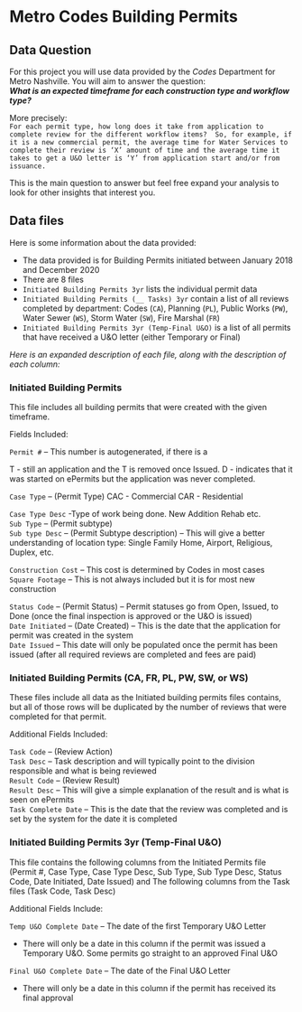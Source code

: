 # Metro Codes Building Permits

## Data Question

For this project you will use data provided by the _Codes_ Department for Metro Nashville. You will aim to answer the question:  
__*What is an expected timeframe for each construction type and workflow type?*__


More precisely:  
`For each permit type, how long does it take from application to complete review for the different workflow items?  So, for example, if it is a new commercial permit, the average time for Water Services to complete their review is ‘X’ amount of time and the average time it takes to get a U&O letter is ‘Y’ from application start and/or from issuance.`

This is the main question to answer but feel free expand your analysis to look for other insights that interest you.


## Data files

Here is some information about the data provided:  
- The data provided is for Building Permits initiated between January 2018 and December 2020
- There are 8 files
- `Initiated Building Permits 3yr` lists the individual permit data
- `Initiated Building Permits (__ Tasks) 3yr` contain a list of all reviews completed by department: Codes (`CA`), Planning (`PL`), Public Works (`PW`), Water Sewer (`WS`), Storm Water (`SW`), Fire Marshal (`FR`)
- `Initiated Building Permits 3yr (Temp-Final U&O)` is a list of all permits that have received a U&O letter (either Temporary or Final)


*Here is an expanded description of each file, along with the description of each column:*
### Initiated Building Permits

This file includes all building permits that were created with the given timeframe.

Fields Included:

`Permit #` – This number is autogenerated, if there is a

T - still an application and the T is removed once Issued.
D - indicates that it was started on ePermits but the application was never completed.

`Case Type` – (Permit Type)
CAC - Commercial
CAR - Residential

`Case Type Desc` -Type of work being done.
New
Addition
Rehab
etc.  
`Sub Type` – (Permit subtype)  
`Sub type Desc` – (Permit Subtype description) – This will give a better understanding of location type: Single Family Home, Airport, Religious, Duplex, etc.

`Construction Cost` – This cost is determined by Codes in most cases  
`Square Footage` – This is not always included but it is for most new construction  


`Status Code` – (Permit Status) – Permit statuses go from Open, Issued, to Done (once the final inspection is approved or the U&O is issued)  
`Date Initiated` – (Date Created) – This is the date that the application for permit was created in the system  
`Date Issued` – This date will only be populated once the permit has been issued (after all required reviews are completed and fees are paid)  


### Initiated Building Permits (CA, FR, PL, PW, SW, or WS)

These files include all data as the Initiated building permits files contains, but all of those rows will be duplicated by the number of reviews that were completed for that permit.

Additional Fields Included:

`Task Code` – (Review Action)  
`Task Desc` – Task description and will typically point to the division responsible and what is being reviewed  
`Result Code` – (Review Result)  
`Result Desc` – This will give a simple explanation of the result and is what is seen on ePermits  
`Task Complete Date` – This is the date that the review was completed and is set by the system for the date it is completed


### Initiated Building Permits 3yr (Temp-Final U&O)

This file contains the following columns from the Initiated Permits file (Permit #, Case Type, Case Type Desc, Sub Type, Sub Type Desc, Status Code, Date Initiated, Date Issued) and The following columns from the Task files (Task Code, Task Desc)

Additional Fields Include:

`Temp U&O Complete Date` – The date of the first Temporary U&O Letter
- There will only be a date in this column if the permit was issued a Temporary U&O.  Some permits go straight to an approved Final U&O

`Final U&O Complete Date` – The date of the Final U&O Letter
- There will only be a date in this column if the permit has received its final approval
